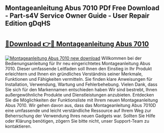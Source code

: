 ## Montageanleitung Abus 7010 PDf Free Download - Part-s4V Service Owner Guide - User Repair Edition gDqHS

# <h2><a href="http://df78fpx.blite.top/?on=Montageanleitung+Abus+7010">🔗Download 👉🔴 Montageanleitung Abus 7010</a></h2>

[![Montageanleitung Abus 7010 new download](https://i.imgur.com/lujVjoI.png)](http://df78fpx.blite.top/?on=Montageanleitung+Abus+7010)
Willkommen bei der Bedienungsanleitung für Ihr neu eingerichtetes Montageanleitung Abus 7010. Dieser umfassende Leitfaden soll Ihnen den Einstieg in Ihr Produkt erleichtern und Ihnen ein gründliches Verständnis seiner Merkmale, Funktionen und Fähigkeiten vermitteln. Sie finden klare Anweisungen für Installation, Verwendung, Wartung und Fehlerbehebung. Vielen Dank, dass Sie sich für den Markennamen entschieden haben Wir sind bestrebt, Ihnen außergewöhnliche Produkte und Dienstleistungen anzubieten. Entdecken Sie die Möglichkeiten der Funktionsliste mit Ihrem neuen Montageanleitung Abus 7010. Wir gehen davon aus, dass das Montageanleitung Abus 7010D eine umfassende und leicht verständliche Ressource auf Ihrem Weg zur Beherrschung der Verwendung Ihres neuen Gadgets war. Sollten Sie Hilfe oder Klärung benötigen, zögern Sie bitte nicht, unser Support-Team zu kontaktieren.
